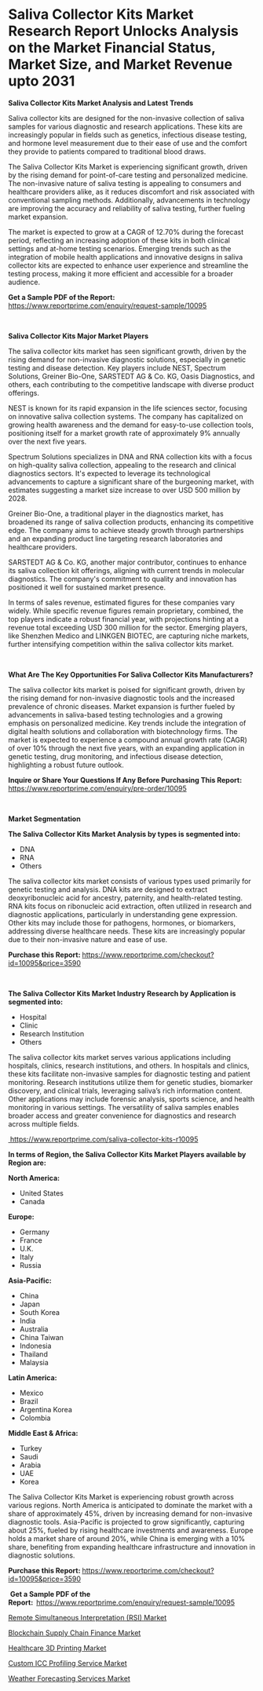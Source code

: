 <p><h1>Saliva Collector Kits Market Research Report Unlocks Analysis on the Market Financial Status, Market Size, and Market Revenue upto 2031</h1></p><p><strong>Saliva Collector Kits Market Analysis and Latest Trends</strong></p>
<p><p>Saliva collector kits are designed for the non-invasive collection of saliva samples for various diagnostic and research applications. These kits are increasingly popular in fields such as genetics, infectious disease testing, and hormone level measurement due to their ease of use and the comfort they provide to patients compared to traditional blood draws.</p><p>The Saliva Collector Kits Market is experiencing significant growth, driven by the rising demand for point-of-care testing and personalized medicine. The non-invasive nature of saliva testing is appealing to consumers and healthcare providers alike, as it reduces discomfort and risk associated with conventional sampling methods. Additionally, advancements in technology are improving the accuracy and reliability of saliva testing, further fueling market expansion.</p><p>The market is expected to grow at a CAGR of 12.70% during the forecast period, reflecting an increasing adoption of these kits in both clinical settings and at-home testing scenarios. Emerging trends such as the integration of mobile health applications and innovative designs in saliva collector kits are expected to enhance user experience and streamline the testing process, making it more efficient and accessible for a broader audience.</p></p>
<p><strong>Get a Sample PDF of the Report:&nbsp;</strong> <a href="https://www.reportprime.com/enquiry/request-sample/10095?utm_campaign=1558&utm_medium=2&utm_source=Github&utm_content=ia&utm_term=28112024&utm_id=saliva-collector-kits">https://www.reportprime.com/enquiry/request-sample/10095</a></p>
<p>&nbsp;</p>
<p><strong>Saliva Collector Kits Major Market Players</strong></p>
<p><p>The saliva collector kits market has seen significant growth, driven by the rising demand for non-invasive diagnostic solutions, especially in genetic testing and disease detection. Key players include NEST, Spectrum Solutions, Greiner Bio-One, SARSTEDT AG & Co. KG, Oasis Diagnostics, and others, each contributing to the competitive landscape with diverse product offerings.</p><p>NEST is known for its rapid expansion in the life sciences sector, focusing on innovative saliva collection systems. The company has capitalized on growing health awareness and the demand for easy-to-use collection tools, positioning itself for a market growth rate of approximately 9% annually over the next five years.</p><p>Spectrum Solutions specializes in DNA and RNA collection kits with a focus on high-quality saliva collection, appealing to the research and clinical diagnostics sectors. It's expected to leverage its technological advancements to capture a significant share of the burgeoning market, with estimates suggesting a market size increase to over USD 500 million by 2028.</p><p>Greiner Bio-One, a traditional player in the diagnostics market, has broadened its range of saliva collection products, enhancing its competitive edge. The company aims to achieve steady growth through partnerships and an expanding product line targeting research laboratories and healthcare providers.</p><p>SARSTEDT AG & Co. KG, another major contributor, continues to enhance its saliva collection kit offerings, aligning with current trends in molecular diagnostics. The company's commitment to quality and innovation has positioned it well for sustained market presence.</p><p>In terms of sales revenue, estimated figures for these companies vary widely. While specific revenue figures remain proprietary, combined, the top players indicate a robust financial year, with projections hinting at a revenue total exceeding USD 300 million for the sector. Emerging players, like Shenzhen Medico and LINKGEN BIOTEC, are capturing niche markets, further intensifying competition within the saliva collector kits market.</p></p>
<p>&nbsp;</p>
<p><strong>What Are The Key Opportunities For Saliva Collector Kits Manufacturers?</strong></p>
<p><p>The saliva collector kits market is poised for significant growth, driven by the rising demand for non-invasive diagnostic tools and the increased prevalence of chronic diseases. Market expansion is further fueled by advancements in saliva-based testing technologies and a growing emphasis on personalized medicine. Key trends include the integration of digital health solutions and collaboration with biotechnology firms. The market is expected to experience a compound annual growth rate (CAGR) of over 10% through the next five years, with an expanding application in genetic testing, drug monitoring, and infectious disease detection, highlighting a robust future outlook.</p></p>
<p><strong>Inquire or Share Your Questions If Any Before Purchasing This Report:</strong> <a href="https://www.reportprime.com/enquiry/pre-order/10095?utm_campaign=1558&utm_medium=2&utm_source=Github&utm_content=ia&utm_term=28112024&utm_id=saliva-collector-kits">https://www.reportprime.com/enquiry/pre-order/10095</a></p>
<p>&nbsp;</p>
<p><strong>Market Segmentation</strong></p>
<p><strong>The Saliva Collector Kits Market Analysis by types is segmented into:</strong></p>
<p><ul><li>DNA</li><li>RNA</li><li>Others</li></ul></p>
<p><p>The saliva collector kits market consists of various types used primarily for genetic testing and analysis. DNA kits are designed to extract deoxyribonucleic acid for ancestry, paternity, and health-related testing. RNA kits focus on ribonucleic acid extraction, often utilized in research and diagnostic applications, particularly in understanding gene expression. Other kits may include those for pathogens, hormones, or biomarkers, addressing diverse healthcare needs. These kits are increasingly popular due to their non-invasive nature and ease of use.</p></p>
<p><strong>Purchase this Report:&nbsp;</strong><a href="https://www.reportprime.com/checkout?id=10095&price=3590&utm_campaign=1558&utm_medium=2&utm_source=Github&utm_content=ia&utm_term=28112024&utm_id=saliva-collector-kits">https://www.reportprime.com/checkout?id=10095&price=3590</a></p>
<p>&nbsp;</p>
<p><strong>The Saliva Collector Kits Market Industry Research by Application is segmented into:</strong></p>
<p><ul><li>Hospital</li><li>Clinic</li><li>Research Institution</li><li>Others</li></ul></p>
<p><p>The saliva collector kits market serves various applications including hospitals, clinics, research institutions, and others. In hospitals and clinics, these kits facilitate non-invasive samples for diagnostic testing and patient monitoring. Research institutions utilize them for genetic studies, biomarker discovery, and clinical trials, leveraging saliva’s rich information content. Other applications may include forensic analysis, sports science, and health monitoring in various settings. The versatility of saliva samples enables broader access and greater convenience for diagnostics and research across multiple fields.</p></p>
<p><a href="https://www.reportprime.com/saliva-collector-kits-r10095?utm_campaign=1558&utm_medium=2&utm_source=Github&utm_content=ia&utm_term=28112024&utm_id=saliva-collector-kits">&nbsp;https://www.reportprime.com/saliva-collector-kits-r10095</a></p>
<p><strong>In terms of Region, the Saliva Collector Kits Market Players available by Region are:</strong></p>
<p>
    <p> <strong> North America: </strong>
        <ul>
            <li>United States</li>
            <li>Canada</li>
        </ul>
        </p> 
    <p> <strong> Europe: </strong>
        <ul>
            <li>Germany</li>
            <li>France</li>
            <li>U.K.</li>
            <li>Italy</li>
            <li>Russia</li>
        </ul>
        </p> 
    <p> <strong> Asia-Pacific: </strong>
        <ul>
            <li>China</li>
            <li>Japan</li>
            <li>South Korea</li>
            <li>India</li>
            <li>Australia</li>
            <li>China Taiwan</li>
            <li>Indonesia</li>
            <li>Thailand</li>
            <li>Malaysia</li>
        </ul>
        </p> 
    <p> <strong> Latin America: </strong>
        <ul>
            <li>Mexico</li>
            <li>Brazil</li>
            <li>Argentina Korea</li>
            <li>Colombia</li>
        </ul>
        </p> 
    <p> <strong> Middle East & Africa: </strong>
        <ul>
            <li>Turkey</li>
            <li>Saudi</li>
            <li>Arabia</li>
            <li>UAE</li>
            <li>Korea</li>
        </ul>
    </p>
    </p>
<p><p>The Saliva Collector Kits Market is experiencing robust growth across various regions. North America is anticipated to dominate the market with a share of approximately 45%, driven by increasing demand for non-invasive diagnostic tools. Asia-Pacific is projected to grow significantly, capturing about 25%, fueled by rising healthcare investments and awareness. Europe holds a market share of around 20%, while China is emerging with a 10% share, benefiting from expanding healthcare infrastructure and innovation in diagnostic solutions.</p></p>
<p><strong>Purchase this Report: </strong><a href="https://www.reportprime.com/checkout?id=10095&price=3590&utm_campaign=1558&utm_medium=2&utm_source=Github&utm_content=ia&utm_term=28112024&utm_id=saliva-collector-kits">https://www.reportprime.com/checkout?id=10095&price=3590</a></p>
<p>&nbsp;<strong>Get a Sample PDF of the Report:&nbsp;&nbsp;</strong><a href="https://www.reportprime.com/enquiry/request-sample/10095?utm_campaign=1558&utm_medium=2&utm_source=Github&utm_content=ia&utm_term=28112024&utm_id=saliva-collector-kits">https://www.reportprime.com/enquiry/request-sample/10095</a></p>
<p><strong></strong></p>
<p><p><a href="https://issuu.com/reportprime-2/docs/remote-simultaneous-interpretation-_242fba784d3d5b?utm_campaign=1558&utm_medium=2&utm_source=Github&utm_content=ia&utm_term=28112024&utm_id=saliva-collector-kits">Remote Simultaneous Interpretation (RSI) Market</a></p><p><a href="https://www.linkedin.com/pulse/market-trends-blockchain-supply-chain-finance-industry-current-0qjmc?utm_campaign=1558&utm_medium=2&utm_source=Github&utm_content=ia&utm_term=28112024&utm_id=saliva-collector-kits">Blockchain Supply Chain Finance Market</a></p><p><a href="https://www.linkedin.com/pulse/evaluating-healthcare-3d-printing-market-2024-2031-trends-b3llc?utm_campaign=1558&utm_medium=2&utm_source=Github&utm_content=ia&utm_term=28112024&utm_id=saliva-collector-kits">Healthcare 3D Printing Market</a></p><p><a href="https://issuu.com/reportprime-2/docs/custom-icc-profiling-service-market_2c7d97d0b3e091?utm_campaign=1558&utm_medium=2&utm_source=Github&utm_content=ia&utm_term=28112024&utm_id=saliva-collector-kits">Custom ICC Profiling Service Market</a></p><p><a href="https://www.linkedin.com/pulse/weather-forecasting-services-industry-research-report-global-analysis-k06wc?utm_campaign=1558&utm_medium=2&utm_source=Github&utm_content=ia&utm_term=28112024&utm_id=saliva-collector-kits">Weather Forecasting Services Market</a></p></p>